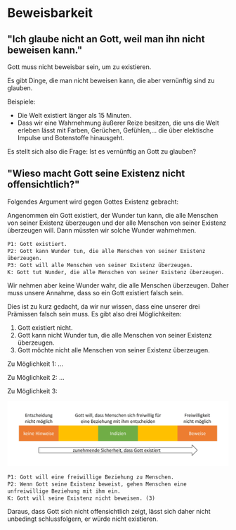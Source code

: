 # Beweisbarkeit
[//]: # (E1)

## "Ich glaube nicht an Gott, weil man ihn nicht beweisen kann."

Gott muss nicht beweisbar sein, um zu existieren.

Es gibt Dinge, die man nicht beweisen kann, die aber vernünftig sind zu glauben.

Beispiele:
- Die Welt existiert länger als 15 Minuten.
- Dass wir eine Wahrnehmung äußerer Reize besitzen, die uns die Welt erleben lässt mit Farben, Gerüchen, Gefühlen,... die über elektische Impulse und Botenstoffe hinausgeht.

Es stellt sich also die Frage: Ist es vernünftig an Gott zu glauben?

## "Wieso macht Gott seine Existenz nicht offensichtlich?"

Folgendes Argument wird gegen Gottes Existenz gebracht:

Angenommen ein Gott existiert, der Wunder tun kann, die alle Menschen von seiner Existenz überzeugen und der alle Menschen von seiner Existenz überzeugen will. Dann müssten wir solche Wunder wahrnehmen.

    P1: Gott existiert.
    P2: Gott kann Wunder tun, die alle Menschen von seiner Existenz überzeugen.
    P3: Gott will alle Menschen von seiner Existenz überzeugen.
    K: Gott tut Wunder, die alle Menschen von seiner Existenz überzeugen.

Wir nehmen aber keine Wunder wahr, die alle Menschen überzeugen. Daher muss unsere Annahme, dass so ein Gott existiert falsch sein.

Dies ist zu kurz gedacht, da wir nur wissen, dass eine unserer drei Prämissen falsch sein muss. Es gibt also drei Möglichkeiten:

1. Gott existiert nicht.
2. Gott kann nicht Wunder tun, die alle Menschen von seiner Existenz überzeugen.
3. Gott möchte nicht alle Menschen von seiner Existenz überzeugen.

Zu Möglichkeit 1: ...

Zu Möglichkeit 2: ...

Zu Möglichkeit 3:

![Gott nicht offensichtlich](img/gott-nicht-offensichtlich.jpg)


    P1: Gott will eine freiwillige Beziehung zu Menschen.
    P2: Wenn Gott seine Existenz beweist, gehen Menschen eine unfreiwillige Beziehung mit ihm ein.
    K: Gott will seine Existenz nicht beweisen. (3)

Daraus, dass Gott sich nicht offensichtlich zeigt, lässt sich daher nicht unbedingt schlussfolgern, er würde nicht existieren.